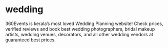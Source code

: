# wedding
360Events is kerala’s most loved Wedding Planning website! Check prices, verified reviews and book best wedding photographers, bridal makeup artists, wedding venues, decorators, and all other wedding vendors at guaranteed best prices.
